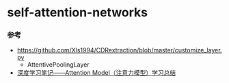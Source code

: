# self-attention-networks
### 参考

- https://github.com/Xls1994/CDRextraction/blob/master/customize_layer.py
  - AttentivePoolingLayer
- [深度学习笔记——Attention Model（注意力模型）学习总结](https://blog.csdn.net/mpk_no1/article/details/72862348)

